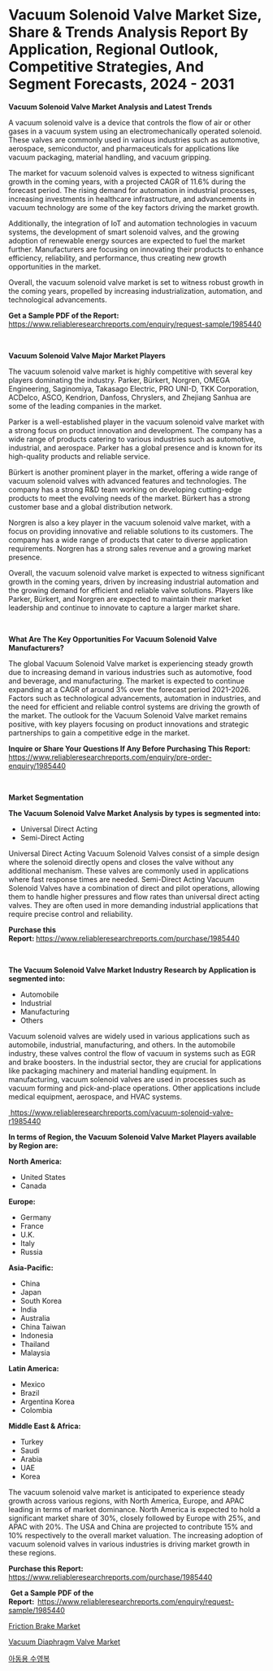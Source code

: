 <p><h1>Vacuum Solenoid Valve Market Size, Share & Trends Analysis Report By Application, Regional Outlook, Competitive Strategies, And Segment Forecasts, 2024 - 2031</h1></p><p><strong>Vacuum Solenoid Valve Market Analysis and Latest Trends</strong></p>
<p><p>A vacuum solenoid valve is a device that controls the flow of air or other gases in a vacuum system using an electromechanically operated solenoid. These valves are commonly used in various industries such as automotive, aerospace, semiconductor, and pharmaceuticals for applications like vacuum packaging, material handling, and vacuum gripping.</p><p>The market for vacuum solenoid valves is expected to witness significant growth in the coming years, with a projected CAGR of 11.6% during the forecast period. The rising demand for automation in industrial processes, increasing investments in healthcare infrastructure, and advancements in vacuum technology are some of the key factors driving the market growth.</p><p>Additionally, the integration of IoT and automation technologies in vacuum systems, the development of smart solenoid valves, and the growing adoption of renewable energy sources are expected to fuel the market further. Manufacturers are focusing on innovating their products to enhance efficiency, reliability, and performance, thus creating new growth opportunities in the market.</p><p>Overall, the vacuum solenoid valve market is set to witness robust growth in the coming years, propelled by increasing industrialization, automation, and technological advancements.</p></p>
<p><strong>Get a Sample PDF of the Report:&nbsp;</strong> <a href="https://www.reliableresearchreports.com/enquiry/request-sample/1985440">https://www.reliableresearchreports.com/enquiry/request-sample/1985440</a></p>
<p>&nbsp;</p>
<p><strong>Vacuum Solenoid Valve Major Market Players</strong></p>
<p><p>The vacuum solenoid valve market is highly competitive with several key players dominating the industry. Parker, Bürkert, Norgren, OMEGA Engineering, Saginomiya, Takasago Electric, PRO UNI-D, TKK Corporation, ACDelco, ASCO, Kendrion, Danfoss, Chryslers, and Zhejiang Sanhua are some of the leading companies in the market.</p><p>Parker is a well-established player in the vacuum solenoid valve market with a strong focus on product innovation and development. The company has a wide range of products catering to various industries such as automotive, industrial, and aerospace. Parker has a global presence and is known for its high-quality products and reliable service.</p><p>Bürkert is another prominent player in the market, offering a wide range of vacuum solenoid valves with advanced features and technologies. The company has a strong R&D team working on developing cutting-edge products to meet the evolving needs of the market. Bürkert has a strong customer base and a global distribution network.</p><p>Norgren is also a key player in the vacuum solenoid valve market, with a focus on providing innovative and reliable solutions to its customers. The company has a wide range of products that cater to diverse application requirements. Norgren has a strong sales revenue and a growing market presence.</p><p>Overall, the vacuum solenoid valve market is expected to witness significant growth in the coming years, driven by increasing industrial automation and the growing demand for efficient and reliable valve solutions. Players like Parker, Bürkert, and Norgren are expected to maintain their market leadership and continue to innovate to capture a larger market share.</p></p>
<p>&nbsp;</p>
<p><strong>What Are The Key Opportunities For Vacuum Solenoid Valve Manufacturers?</strong></p>
<p><p>The global Vacuum Solenoid Valve market is experiencing steady growth due to increasing demand in various industries such as automotive, food and beverage, and manufacturing. The market is expected to continue expanding at a CAGR of around 3% over the forecast period 2021-2026. Factors such as technological advancements, automation in industries, and the need for efficient and reliable control systems are driving the growth of the market. The outlook for the Vacuum Solenoid Valve market remains positive, with key players focusing on product innovations and strategic partnerships to gain a competitive edge in the market.</p></p>
<p><strong>Inquire or Share Your Questions If Any Before Purchasing This Report:</strong> <a href="https://www.reliableresearchreports.com/enquiry/pre-order-enquiry/1985440">https://www.reliableresearchreports.com/enquiry/pre-order-enquiry/1985440</a></p>
<p>&nbsp;</p>
<p><strong>Market Segmentation</strong></p>
<p><strong>The Vacuum Solenoid Valve Market Analysis by types is segmented into:</strong></p>
<p><ul><li>Universal Direct Acting</li><li>Semi-Direct Acting</li></ul></p>
<p><p>Universal Direct Acting Vacuum Solenoid Valves consist of a simple design where the solenoid directly opens and closes the valve without any additional mechanism. These valves are commonly used in applications where fast response times are needed. Semi-Direct Acting Vacuum Solenoid Valves have a combination of direct and pilot operations, allowing them to handle higher pressures and flow rates than universal direct acting valves. They are often used in more demanding industrial applications that require precise control and reliability.</p></p>
<p><strong>Purchase this Report:&nbsp;</strong><a href="https://www.reliableresearchreports.com/purchase/1985440">https://www.reliableresearchreports.com/purchase/1985440</a></p>
<p>&nbsp;</p>
<p><strong>The Vacuum Solenoid Valve Market Industry Research by Application is segmented into:</strong></p>
<p><ul><li>Automobile</li><li>Industrial</li><li>Manufacturing</li><li>Others</li></ul></p>
<p><p>Vacuum solenoid valves are widely used in various applications such as automobile, industrial, manufacturing, and others. In the automobile industry, these valves control the flow of vacuum in systems such as EGR and brake boosters. In the industrial sector, they are crucial for applications like packaging machinery and material handling equipment. In manufacturing, vacuum solenoid valves are used in processes such as vacuum forming and pick-and-place operations. Other applications include medical equipment, aerospace, and HVAC systems.</p></p>
<p><a href="https://www.reliableresearchreports.com/vacuum-solenoid-valve-r1985440">&nbsp;https://www.reliableresearchreports.com/vacuum-solenoid-valve-r1985440</a></p>
<p><strong>In terms of Region, the Vacuum Solenoid Valve Market Players available by Region are:</strong></p>
<p>
    <p> <strong> North America: </strong>
        <ul>
            <li>United States</li>
            <li>Canada</li>
        </ul>
        </p> 
    <p> <strong> Europe: </strong>
        <ul>
            <li>Germany</li>
            <li>France</li>
            <li>U.K.</li>
            <li>Italy</li>
            <li>Russia</li>
        </ul>
        </p> 
    <p> <strong> Asia-Pacific: </strong>
        <ul>
            <li>China</li>
            <li>Japan</li>
            <li>South Korea</li>
            <li>India</li>
            <li>Australia</li>
            <li>China Taiwan</li>
            <li>Indonesia</li>
            <li>Thailand</li>
            <li>Malaysia</li>
        </ul>
        </p> 
    <p> <strong> Latin America: </strong>
        <ul>
            <li>Mexico</li>
            <li>Brazil</li>
            <li>Argentina Korea</li>
            <li>Colombia</li>
        </ul>
        </p> 
    <p> <strong> Middle East & Africa: </strong>
        <ul>
            <li>Turkey</li>
            <li>Saudi</li>
            <li>Arabia</li>
            <li>UAE</li>
            <li>Korea</li>
        </ul>
    </p>
    </p>
<p><p>The vacuum solenoid valve market is anticipated to experience steady growth across various regions, with North America, Europe, and APAC leading in terms of market dominance. North America is expected to hold a significant market share of 30%, closely followed by Europe with 25%, and APAC with 20%. The USA and China are projected to contribute 15% and 10% respectively to the overall market valuation. The increasing adoption of vacuum solenoid valves in various industries is driving market growth in these regions.</p></p>
<p><strong>Purchase this Report: </strong><a href="https://www.reliableresearchreports.com/purchase/1985440">https://www.reliableresearchreports.com/purchase/1985440</a></p>
<p>&nbsp;<strong>Get a Sample PDF of the Report:&nbsp;&nbsp;</strong><a href="https://www.reliableresearchreports.com/enquiry/request-sample/1985440">https://www.reliableresearchreports.com/enquiry/request-sample/1985440</a></p>
<p><strong></strong></p>
<p><p><a href="https://github.com/lsapaaep8/Market-Research-Report-List-1/blob/main/friction-brake-market.md">Friction Brake Market</a></p><p><a href="https://github.com/qrkceaah30/Market-Research-Report-List-1/blob/main/vacuum-diaphragm-valve-market.md">Vacuum Diaphragm Valve Market</a></p><p><a href="https://github.com/crfsywufhm81415/Market-Research-Report-List-2/blob/main/6027550169761.md">아동용 수영복</a></p></p>
